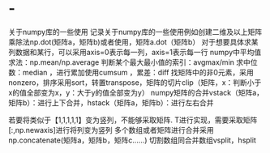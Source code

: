 # -
关于numpy库的一些使用
记录关于numpy库的一些使用例如创建二维及以上矩阵
乘除法np.dot(矩阵a，矩阵b)或者使用，矩阵a.dot（矩阵b）
对于想要具体求某列数据和某行，可以采用axis=0表示每一列，axis=1表示每一行
numpy中平均值求法：np.mean/np.average 判断某个最大最小值的索引：avgmax/min 求中位数：median ，进行累加使用cumsum ，累差：diff
找矩阵中的非0元素，采用nonzero，排序采用sort，转置transpose，矩阵的切片clip（矩阵，x：判断小于x的值全部变为x，y：大于y的值全部变为y）
numpy矩阵的合并vstack（矩阵a，矩阵b）：进行上下合并，hstack（矩阵a，矩阵b）：进行左右合并

若要将类似于【1,1,1,1,1】变为竖列，不能够采取矩阵. T进行实现，需要采取矩阵[:,np.newaxis]进行将列变为竖列
多个数组或者矩阵进行合并采用np.concatenate(矩阵a，矩阵b，矩阵c......)
切割数组同合并数组vsplit，hsplit
